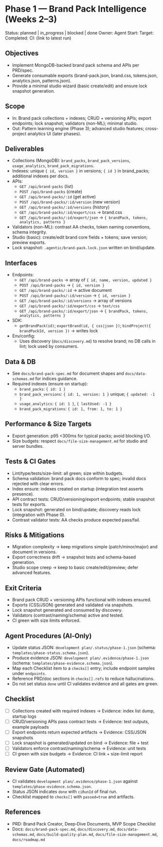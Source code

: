 # Phase 1 — Brand Pack Intelligence (Weeks 2–3)

Status: planned | in_progress | blocked | done
Owner: Agent
Start:
Target:
Completed:
CI: (link to latest run)

## Objectives
- Implement MongoDB-backed brand pack schema and APIs per PRD/spec.
- Generate consumable exports (brand-pack.json, brand.css, tokens.json, analytics.json, patterns.json).
- Provide a minimal studio wizard (basic create/edit) and ensure lock snapshot generation.

## Scope
- In: Brand pack collections + indexes; CRUD + versioning APIs; export endpoints; lock snapshot; validators (non-ML); minimal studio.
- Out: Pattern learning engine (Phase 3); advanced studio features; cross-project analytics UI (later phases).

## Deliverables
- Collections (MongoDB): `brand_packs`, `brand_pack_versions`, `usage_analytics`, `brand_pack_migrations`.
- Indexes: unique `{ id, version }` in versions; `{ id }` in brand_packs; additional indexes per docs.
- APIs:
  - `GET /api/brand-packs` (list)
  - `POST /api/brand-packs` (create)
  - `GET /api/brand-packs/:id` (get active)
  - `POST /api/brand-packs/:id/version` (new version)
  - `GET /api/brand-packs/:id/versions` (history)
  - `GET /api/brand-packs/:id/export/css` → brand.css
  - `GET /api/brand-packs/:id/export/json` → `{ brandPack, tokens, analytics, patterns }`
- Validators (non-ML): contrast AA checks, token naming conventions, schema integrity.
- Studio (basic): create/edit brand core fields + tokens; save version; preview exports.
- Lock snapshot: `.agentic/brand-pack.lock.json` written on bind/update.

## Interfaces
- Endpoints:
  - `GET /api/brand-packs` → array of `{ id, name, version, updated }`
  - `POST /api/brand-packs` → `{ id, version }`
  - `GET /api/brand-packs/:id` → active document
  - `POST /api/brand-packs/:id/version` → `{ id, version }`
  - `GET /api/brand-packs/:id/versions` → array of versions
  - `GET /api/brand-packs/:id/export/css` → `text/css`
  - `GET /api/brand-packs/:id/export/json` → `{ brandPack, tokens, analytics, patterns }`
- SDK:
  - `getBrandPack(id)`; `exportBrand(id, { css|json })`; `bindProject({ brandPackId, version })` → writes lock
- Env/config:
  - Uses discovery (`docs/discovery.md`) to resolve brand; no DB calls in lint; lock used by consumers.

## Data & DB
- See `docs/brand-pack-spec.md` for document shapes and `docs/data-schemas.md` for indices guidance.
- Required indexes (ensure on startup):
  - `brand_packs`: `{ id: 1 }`
  - `brand_pack_versions`: `{ id: 1, version: 1 }` unique; `{ updated: -1 }`
  - `usage_analytics`: `{ id: 1 }`, `{ lastUsed: -1 }`
  - `brand_pack_migrations`: `{ id: 1, from: 1, to: 1 }`

## Performance & Size Targets
- Export generation: p95 <300ms for typical packs; avoid blocking I/O.
- Size budgets: respect `docs/file-size-management.md` for studio and server bundles.

## Tests & CI Gates
- Lint/type/tests/size-limit: all green; size within budgets.
- Schema validation: brand pack docs conform to spec; invalid docs rejected with clear errors.
- Index ensure: indexes created on startup (integration test asserts presence).
- API contract tests: CRUD/versioning/export endpoints; stable snapshot tests for exports.
- Lock snapshot: generated on bind/update; discovery reads lock (integration with Phase 0).
- Contrast validator tests: AA checks produce expected pass/fail.

## Risks & Mitigations
- Migration complexity → keep migrations simple (patch/minor/major) and document in versions.
- Export correctness drift → snapshot tests and schema-based generation.
- Studio scope creep → keep to basic create/edit/preview; defer advanced features.

## Exit Criteria
- Brand pack CRUD + versioning APIs functional with indexes ensured.
- Exports (CSS/JSON) generated and validated via snapshots.
- Lock snapshot generated and consumed by discovery.
- Validators (contrast/naming/schema) active and tested.
- CI green with size limits enforced.

## Agent Procedures (AI‑Only)
- Update status JSON: `development plan/.status/phase-1.json` (schema: `templates/phase-status.schema.json`).
- Produce evidence JSON: `development plan/.evidence/phase-1.json` (schema: `templates/phase-evidence.schema.json`).
- Map each Checklist item to a `checks[]` entry; include endpoint samples under `endpoints`.
- Reference PRD/doc sections in `checks[].refs` to reduce hallucinations.
- Do not set status `done` until CI validates evidence and all gates are green.

## Checklist
- [ ] Collections created with required indexes → Evidence: index list dump, startup logs
- [ ] CRUD/versioning APIs pass contract tests → Evidence: test outputs, example payloads
- [ ] Export endpoints return expected artifacts → Evidence: CSS/JSON snapshots
- [ ] Lock snapshot is generated/updated on bind → Evidence: file + test
- [ ] Validators enforce contrast/naming/schema → Evidence: unit tests
- [ ] CI green with size budgets → Evidence: CI link + size-limit report

## Review Gate (Automated)
- CI validates `development plan/.evidence/phase-1.json` against `templates/phase-evidence.schema.json`.
- Status JSON indicates `done` with `ciRunId` of final run.
- Checklist mapped to `checks[]` with `passed=true` and artifacts.

## References
- PRD: Brand Pack Creator, Deep‑Dive Documents, MVP Scope Checklist
- Docs: `docs/brand-pack-spec.md`, `docs/discovery.md`, `docs/data-schemas.md`, `docs/build-quality-plan.md`, `docs/file-size-management.md`, `docs/roadmap.md`
